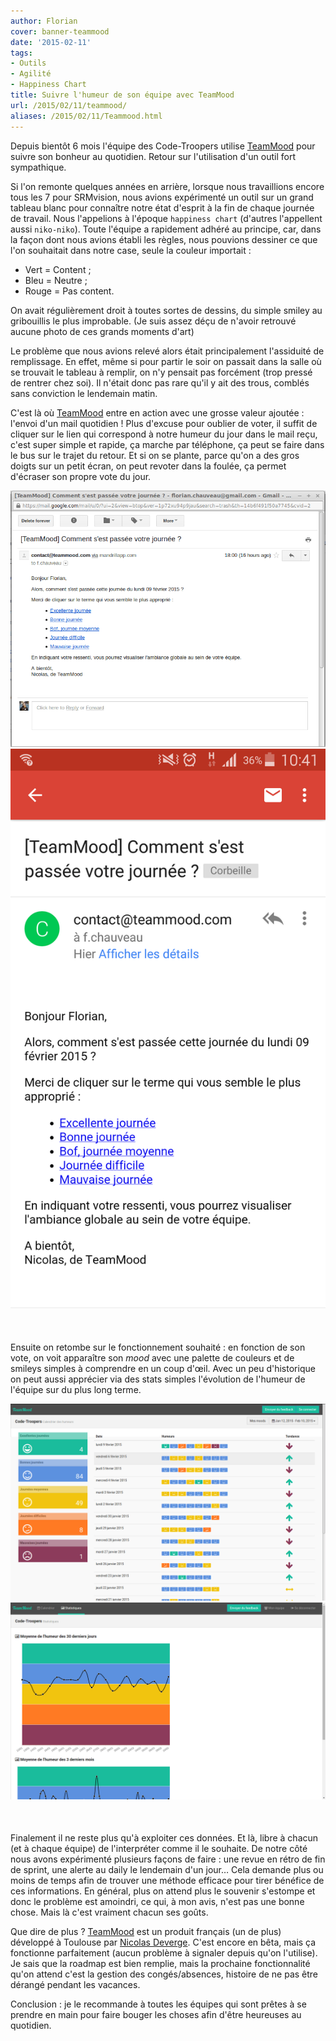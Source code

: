 ```yaml
---
author: Florian
cover: banner-teammood
date: '2015-02-11'
tags:
- Outils
- Agilité
- Happiness Chart
title: Suivre l'humeur de son équipe avec TeamMood
url: /2015/02/11/teammood/
aliases: /2015/02/11/Teammood.html
---
```




Depuis bientôt 6 mois l'équipe des Code-Troopers utilise [TeamMood](https://www.teammood.com/) pour suivre son bonheur au quotidien. Retour sur l'utilisation d'un outil fort sympathique.


Si l'on remonte quelques années en arrière, lorsque nous travaillions encore tous les 7 pour SRMvision,
nous avions expérimenté un outil sur un grand tableau blanc pour connaître notre état d'esprit à la fin de chaque journée de travail.
Nous l'appelions à l'époque `happiness chart` (d'autres l'appellent aussi `niko-niko`).
Toute l'équipe a rapidement adhéré au principe, car, dans la façon dont nous avions établi les règles, nous pouvions dessiner ce que l'on souhaitait dans notre case, seule la couleur importait :



  * Vert = Content ;
  * Bleu = Neutre ;
  * Rouge = Pas content.

On avait régulièrement droit à toutes sortes de dessins, du simple smiley au gribouillis le plus improbable.
(Je suis assez déçu de n'avoir retrouvé aucune photo de ces grands moments d'art)

Le problème que nous avions relevé alors était principalement l'assiduité de remplissage.
En effet, même si pour partir le soir on passait dans la salle où se trouvait le tableau à remplir, on n'y pensait pas forcément (trop pressé de rentrer chez soi).
Il n'était donc pas rare qu'il y ait des trous, comblés sans conviction le lendemain matin.

C'est là où [TeamMood](https://www.teammood.com/) entre en action avec une grosse valeur ajoutée : l'envoi d'un mail quotidien !
Plus d'excuse pour oublier de voter, il suffit de cliquer sur le lien qui correspond à notre humeur du jour dans le mail reçu,
c'est super simple et rapide, ça marche par téléphone, ça peut se faire dans le bus sur le trajet du retour.
Et si on se plante, parce qu'on a des gros doigts sur un petit écran, on peut revoter dans la foulée, ça permet d'écraser son propre vote du jour.

<div style="text-align:center;margin-bottom:50px">
    <a href="/images/posts/2015-02-11-Teammood/mailBig.png" data-lightbox="group-1" title="Mail du vote quotidien" class="inlineBoxes">
        <img class="medium" src="/images/posts/2015-02-11-Teammood/mailBig.png" alt="Mail du vote quotidien"/>
    </a>
    <a href="/images/posts/2015-02-11-Teammood/mailPhone.png" data-lightbox="group-1" title="Mail du vote quotidien sur téléphone" class="inlineBoxes">
        <img class="medium" src="/images/posts/2015-02-11-Teammood/mailPhone.png" alt="Mail du vote quotidien sur téléphone"/>
    </a>
</div>


Ensuite on retombe sur le fonctionnement souhaité : en fonction de son vote, on voit apparaître son _mood_  avec une palette de couleurs et de smileys simples à comprendre en un coup d'œil.
Avec un peu d'historique on peut aussi apprécier via des stats simples l'évolution de l'humeur de l'équipe sur du plus long terme.


<div style="text-align:center;margin-bottom:50px">
    <a href="/images/posts/2015-02-11-Teammood/quotidien.png" data-lightbox="group-2" title="" class="inlineBoxes">
        <img class="medium" src="/images/posts/2015-02-11-Teammood/quotidien.png" alt=""/>
    </a>
    <a href="/images/posts/2015-02-11-Teammood/stat.png" data-lightbox="group-2" title="" class="inlineBoxes">
        <img class="medium" src="/images/posts/2015-02-11-Teammood/stat.png" alt=""/>
    </a>
</div>

Finalement il ne reste plus qu'à exploiter ces données. Et là, libre à chacun (et à chaque équipe) de l'interpréter comme il le souhaite.
De notre côté nous avons expérimenté plusieurs façons de faire :
une revue en rétro de fin de sprint, une alerte au daily le lendemain d'un jour…
Cela demande plus ou moins de temps afin de trouver une méthode efficace pour tirer bénéfice de ces informations.
En général, plus on attend plus le souvenir s'estompe et donc le problème est amoindri, ce qui, à mon avis, n'est pas une bonne chose.
Mais là c'est vraiment chacun ses goûts.



Que dire de plus ?
[TeamMood](https://www.teammood.com/) est un produit français (un de plus) développé à Toulouse par [Nicolas Deverge](https://twitter.com/ndeverge).
C'est encore en bêta, mais ça fonctionne parfaitement (aucun problème à signaler depuis qu'on l'utilise).
Je sais que la roadmap est bien remplie, mais la prochaine fonctionnalité qu'on attend c'est la gestion des congés/absences, histoire de ne pas être dérangé pendant les vacances.

Conclusion :
je le recommande à toutes les équipes qui sont prêtes à se prendre en main pour faire bouger les choses afin d'être heureuses au quotidien.
